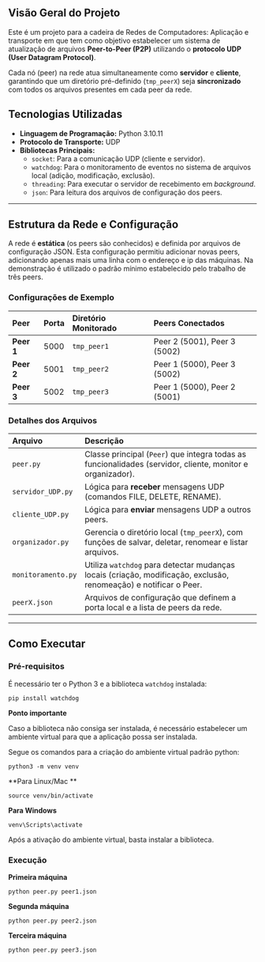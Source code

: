 ##  Visão Geral do Projeto

Este é um projeto para a cadeira de Redes de Computadores: Aplicação e transporte em que tem como objetivo estabelecer um sistema de atualização de arquivos **Peer-to-Peer (P2P)** utilizando o **protocolo UDP (User Datagram Protocol)**. 

Cada nó (peer) na rede atua simultaneamente como **servidor** e **cliente**, garantindo que um diretório pré-definido (`tmp_peerX`) seja **sincronizado** com todos os arquivos presentes em cada peer da rede.

##  Tecnologias Utilizadas

* **Linguagem de Programação:** Python 3.10.11
* **Protocolo de Transporte:** UDP
* **Bibliotecas Principais:**
    * `socket`: Para a comunicação UDP (cliente e servidor).
    * `watchdog`: Para o monitoramento de eventos no sistema de arquivos local (adição, modificação, exclusão).
    * `threading`: Para executar o servidor de recebimento em *background*.
    * `json`: Para leitura dos arquivos de configuração dos peers.

---

## Estrutura da Rede e Configuração

A rede é **estática** (os peers são conhecidos) e definida por arquivos de configuração JSON. Esta configuração permitiu adicionar novas peers, adicionando apenas mais uma linha com o endereço e ip das máquinas. Na demonstração é utilizado o padrão mínimo estabelecido pelo trabalho de três peers.

### **Configurações de Exemplo**

| Peer | Porta | Diretório Monitorado | Peers Conectados |
| :--- | :--- | :--- | :--- |
| **Peer 1** | 5000 | `tmp_peer1` | Peer 2 (5001), Peer 3 (5002) |
| **Peer 2** | 5001 | `tmp_peer2` | Peer 1 (5000), Peer 3 (5002) |
| **Peer 3** | 5002 | `tmp_peer3` | Peer 1 (5000), Peer 2 (5001) |

### **Detalhes dos Arquivos**

| Arquivo | Descrição |
| :--- | :--- |
| `peer.py` | Classe principal (`Peer`) que integra todas as funcionalidades (servidor, cliente, monitor e organizador). |
| `servidor_UDP.py` | Lógica para **receber** mensagens UDP (comandos FILE, DELETE, RENAME). |
| `cliente_UDP.py` | Lógica para **enviar** mensagens UDP a outros peers. |
| `organizador.py` | Gerencia o diretório local (`tmp_peerX`), com funções de salvar, deletar, renomear e listar arquivos. |
| `monitoramento.py` | Utiliza `watchdog` para detectar mudanças locais (criação, modificação, exclusão, renomeação) e notificar o Peer. |
| `peerX.json` | Arquivos de configuração que definem a porta local e a lista de peers da rede. |

---

##  Como Executar

### **Pré-requisitos**

É necessário ter o Python 3 e a biblioteca `watchdog` instalada:

```
pip install watchdog
```
**Ponto importante**

Caso a biblioteca não consiga ser instalada, é necessário estabelecer um ambiente virtual para que a aplicação possa ser instalada. 

Segue os comandos para a criação do ambiente virtual padrão python: 

```
python3 -m venv venv
```
**Para Linux/Mac **

``` 
source venv/bin/activate
```

**Para Windows**
```
venv\Scripts\activate
```

Após a ativação do ambiente virtual, basta instalar a biblioteca.  


### **Execução** 

**Primeira máquina**

```
python peer.py peer1.json
```

**Segunda máquina**

```
python peer.py peer2.json
```

**Terceira máquina**

```
python peer.py peer3.json
```
